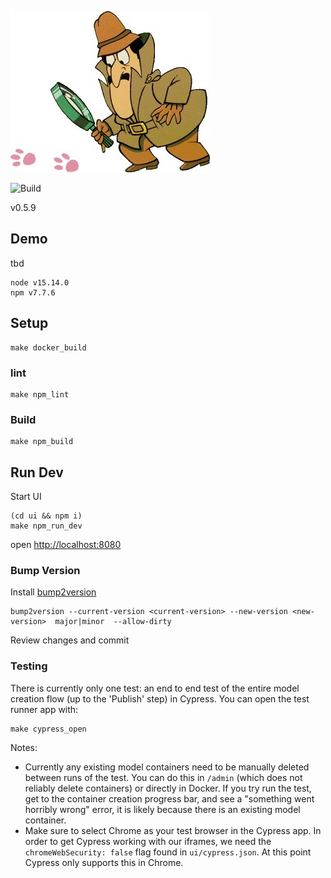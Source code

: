 

![Phantom](docs/phantom.jpg)

![Build](https://github.com/jataware/phantom/workflows/Build/badge.svg)

v0.5.9

## Demo
tbd

```
node v15.14.0
npm v7.7.6
```

## Setup
```
make docker_build
```

### lint
```
make npm_lint
```

### Build
```
make npm_build
```

## Run Dev

Start UI
```
(cd ui && npm i)
make npm_run_dev
```

open [http://localhost:8080](http://localhost:8080)


### Bump Version

Install [bump2version](https://github.com/c4urself/bump2version)

```
bump2version --current-version <current-version> --new-version <new-version>  major|minor  --allow-dirty
```

Review changes and commit

### Testing

There is currently only one test: an end to end test of the entire model creation flow (up to the 'Publish' step) in Cypress.
You can open the test runner app with:
```
make cypress_open
```
Notes:
- Currently any existing model containers need to be manually deleted between runs of the test. You can do this in `/admin` (which does not reliably delete containers) or directly in Docker. If you try run the test, get to the container creation progress bar, and see a "something went horribly wrong" error, it is likely because there is an existing model container.
- Make sure to select Chrome as your test browser in the Cypress app. In order to get Cypress working with our iframes, we need the `chromeWebSecurity: false` flag found in `ui/cypress.json`. At this point Cypress only supports this in Chrome.

